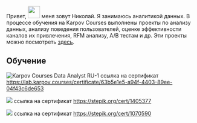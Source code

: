 Привет, <img src="https://github.com/blackcater/blackcater/raw/main/images/Hi.gif" height="32"/> меня зовут Николай. Я занимаюсь аналитикой данных. В процессе обучения на Karpov Courses выполнены проекты по анализу данных, анализу поведения пользователей, оценке эффективности каналов их привлечения, RFM анализу,  А/В тестам и др. Эти проекты можно посмотреть [здесь](https://github.com/NickKulibaba/Projects_on_karpov_coursers#readme).
   

## Обучение

![Karpov Courses Data Analyst RU-1](https://user-images.githubusercontent.com/115520387/229250459-7738c94f-a277-4edb-891a-000723962030.png)
ссылка на сертификат https://lab.karpov.courses/certificate/63b5e1e5-a94f-4403-89ee-04f43c6de653

![](https://stepik.org/certificate/e391390c06603ec351563255e0dc96b41326e428.png?resolution=high)
ссылка на сертификат https://stepik.org/cert/1405377

![](https://stepik.org/certificate/a990828c59efe082dc1c91b35fcbabd8fd33791d.png?resolution=high)
ссылка на сертификат https://stepik.org/cert/1070590




